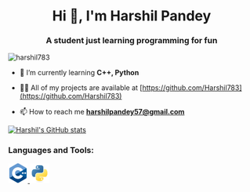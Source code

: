 <h1 align="center">Hi 👋, I'm Harshil Pandey</h1>
<h3 align="center">A student just learning programming for fun</h3>

<p align="left"> <img src="https://komarev.com/ghpvc/?username=harshil783&label=Profile%20views&color=0e75b6&style=flat" alt="harshil783" /> </p>

- 🌱 I’m currently learning **C++, Python**

- 👨‍💻 All of my projects are available at [https://github.com/Harshil783](https://github.com/Harshil783)

- 📫 How to reach me **harshilpandey57@gmail.com**

[![Harshil's GitHub stats](https://github-readme-stats.vercel.app/api?username=harshil783)](https://github.com/harshil/github-readme-stats)



<h3 align="left">Languages and Tools:</h3>
<p align="left"> <a href="https://www.w3schools.com/cpp/" target="_blank"> <img src="https://raw.githubusercontent.com/devicons/devicon/master/icons/cplusplus/cplusplus-original.svg" alt="cplusplus" width="40" height="40"/> </a> <a href="https://www.python.org" target="_blank"> <img src="https://raw.githubusercontent.com/devicons/devicon/master/icons/python/python-original.svg" alt="python" width="40" height="40"/> </a> </p>
